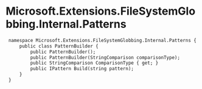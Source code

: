 # Microsoft.Extensions.FileSystemGlobbing.Internal.Patterns

``` diff
 namespace Microsoft.Extensions.FileSystemGlobbing.Internal.Patterns {
     public class PatternBuilder {
         public PatternBuilder();
         public PatternBuilder(StringComparison comparisonType);
         public StringComparison ComparisonType { get; }
         public IPattern Build(string pattern);
     }
 }
```

